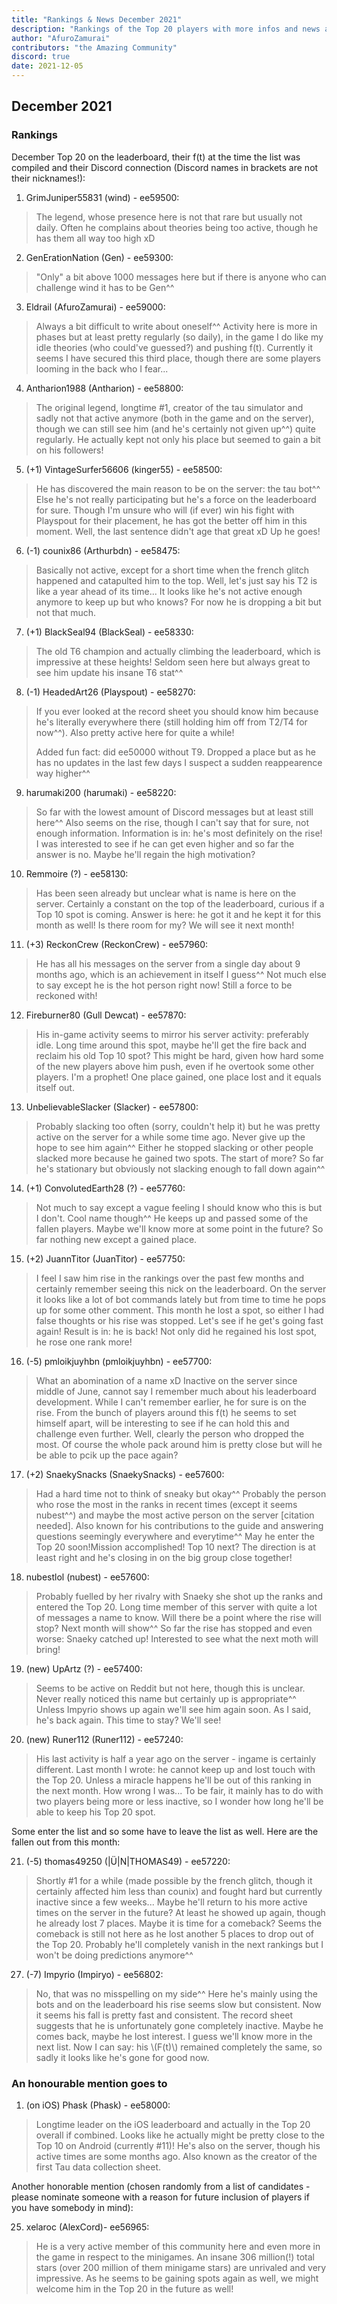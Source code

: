 ```yaml
---
title: "Rankings & News December 2021"
description: "Rankings of the Top 20 players with more infos and news about occurences from November to December 2021"
author: "AfuroZamurai"
contributors: "the Amazing Community"
discord: true
date: 2021-12-05
---
```


## December 2021

### Rankings

December Top 20 on the leaderboard, their f(t) at the time the list was compiled and their Discord connection (Discord names in brackets are not their nicknames!):

1. GrimJuniper55831 (wind) - ee59500:

> The legend, whose presence here is not that rare but usually not daily. Often he complains about theories being too active, though he has them all way too high xD

2. GenErationNation (Gen) - ee59300:

> "Only" a bit above 1000 messages here but if there is anyone who can challenge wind it has to be Gen^^

3. Eldrail (AfuroZamurai) - ee59000:

> Always a bit difficult to write about oneself^^ Activity here is more in phases but at least pretty regularly (so daily), in the game I do like my idle theories (who could've guessed?) and pushing f(t). Currently it seems I have secured this third place, though there are some players looming in the back who I fear...

4. Antharion1988 (Antharion) - ee58800:

> The original legend, longtime #1, creator of the tau simulator and sadly not that active anymore (both in the game and on the server), though we can still see him (and he's certainly not given up^^) quite regularly. He actually kept not only his place but seemed to gain a bit on his followers!

5. (+1) VintageSurfer56606 (kinger55) - ee58500:

> He has discovered the main reason to be on the server: the tau bot^^ Else he's not really participating but he's a force on the leaderboard for sure. Though I'm unsure who will (if ever) win his fight with Playspout for their placement, he has got the better off him in this moment. Well, the last sentence didn't age that great xD Up he goes!

6. (-1) counix86 (Arthurbdn) - ee58475:

> Basically not active, except for a short time when the french glitch happened and catapulted him to the top. Well, let's just say his T2 is like a year ahead of its time... It looks like he's not active enough anymore to keep up but who knows? For now he is dropping a bit but not that much.

7. (+1) BlackSeal94 (BlackSeal) - ee58330:

> The old T6 champion and actually climbing the leaderboard, which is impressive at these heights! Seldom seen here but always great to see him update his insane T6 stat^^

8. (-1) HeadedArt26 (Playspout) - ee58270:

> If you ever looked at the record sheet you should know him because he's literally everywhere there (still holding him off from T2/T4 for now^^). Also pretty active here for quite a while!
>
> Added fun fact: did ee50000 without T9. Dropped a place but as he has no updates in the last few days I suspect a sudden reappearence way higher^^

9. harumaki200 (harumaki) - ee58220:

> So far with the lowest amount of Discord messages but at least still here^^ Also seems on the rise, though I can't say that for sure, not enough information. Information is in: he's most definitely on the rise! I was interested to see if he can get even higher and so far the answer is no. Maybe he'll regain the high motivation?

10. Remmoire (?) - ee58130:

> Has been seen already but unclear what is name is here on the server. Certainly a constant on the top of the leaderboard, curious if a Top 10 spot is coming. Answer is here: he got it and he kept it for this month as well! Is there room for my? We will see it next month! 

11. (+3) ReckonCrew (ReckonCrew) - ee57960:

> He has all his messages on the server from a single day about 9 months ago, which is an achievement in itself I guess^^ Not much else to say except he is the hot person right now! Still a force to be reckoned with!

12. Fireburner80 (Gull Dewcat) - ee57870:

> His in-game activity seems to mirror his server activity: preferably idle. Long time around this spot, maybe he'll get the fire back and reclaim his old Top 10 spot? This might be hard, given how hard some of the new players above him push, even if he overtook some other players. I'm a prophet! One place gained, one place lost and it equals itself out.

13. UnbelievableSlacker (Slacker) - ee57800:

> Probably slacking too often (sorry, couldn't help it) but he was pretty active on the server for a while some time ago. Never give up the hope to see him again^^ Either he stopped slacking or other people slacked more because he gained two spots. The start of more? So far he's stationary but obviously not slacking enough to fall down again^^

14. (+1) ConvolutedEarth28 (?) - ee57760:

> Not much to say except a vague feeling I should know who this is but I don't. Cool name though^^ He keeps up and passed some of the fallen players. Maybe we'll know more at some point in the future? So far nothing new except a gained place.

15. (+2) JuannTitor (JuanTitor) - ee57750:

> I feel I saw him rise in the rankings over the past few months and certainly remember seeing this nick on the leaderboard. On the server it looks like a lot of bot commands lately but from time to time he pops up for some other comment. This month he lost a spot, so either I had false thoughts or his rise was stopped. Let's see if he get's going fast again! Result is in: he is back! Not only did he regained his lost spot, he rose one rank more!

16. (-5) pmloikjuyhbn (pmloikjuyhbn) - ee57700:

> What an abomination of a name xD Inactive on the server since middle of June, cannot say I remember much about his leaderboard development. While I can't remember earlier, he for sure is on the rise. From the bunch of players around this f(t) he seems to set himself apart, will be interesting to see if he can hold this and challenge even further. Well, clearly the person who dropped the most. Of course the whole pack around him is pretty close but will he be able to pcik up the pace again?

17. (+2) SnaekySnacks (SnaekySnacks) - ee57600:

> Had a hard time not to think of sneaky but okay^^ Probably the person who rose the most in the ranks in recent times (except it seems nubest^^) and maybe the most active person on the server [citation needed]. Also known for his contributions to the guide and answering questions seemingly everywhere and everytime^^ May he enter the Top 20 soon!Mission accomplished! Top 10 next? The direction is at least right and he's closing in on the big group close together!

18. nubestlol (nubest) - ee57600:

> Probably fuelled by her rivalry with Snaeky she shot up the ranks and entered the Top 20. Long time member of this server with quite a lot of messages a name to know. Will there be a point where the rise will stop? Next month will show^^ So far the rise has stopped and even worse: Snaeky catched up! Interested to see what the next moth will bring!

19. (new) UpArtz (?) - ee57400:

> Seems to be active on Reddit but not here, though this is unclear. Never really noticed this name but certainly up is appropriate^^ Unless Impyrio shows up again we'll see him again soon. As I said, he's back again. This time to stay? We'll see!

20. (new) Runer112 (Runer112) - ee57240:

> His last activity is half a year ago on the server - ingame is certainly different. Last month I wrote: he cannot keep up and lost touch with the Top 20. Unless a miracle happens he'll be out of this ranking in the next month. How wrong I was... To be fair, it mainly has to do with two players being more or less inactive, so I wonder how long he'll be able to keep his Top 20 spot.

Some enter the list and so some have to leave the list as well. Here are the fallen out from this month:

21. (-5) thomas49250 (|Ü|N|THOMAS49) - ee57220:

> Shortly #1 for a while (made possible by the french glitch, though it certainly affected him less than counix) and fought hard but currently inactive since a few weeks... Maybe he'll return to his more active times on the server in the future? At least he showed up again, though he already lost 7 places. Maybe it is time for a comeback? Seems the comeback is still not here as he lost another 5 places to drop out of the Top 20. Probably he'll completely vanish in the next rankings but I won't be doing predictions anymore^^

27. (-7) Impyrio (Impiryo) - ee56802:

> No, that was no misspelling on my side^^ Here he's mainly using the bots and on the leaderboard his rise seems slow but consistent. Now it seems his fall is pretty fast and consistent. The record sheet suggests that he is unfortunately gone completely inactive. Maybe he comes back, maybe he lost interest. I guess we'll know more in the next list. Now I can say: his \\(F(t)\\) remained completely the same, so sadly it looks like he's gone for good now.

### An honourable mention goes to

1. (on iOS) Phask (Phask) - ee58000:

> Longtime leader on the iOS leaderboard and actually in the Top 20 overall if combined. Looks like he actually might be pretty close to the Top 10 on Android (currently #11)! He's also on the server, though his active times are some months ago. Also known as the creator of the first Tau data collection sheet.

Another honorable mention (chosen randomly from a list of candidates - please nominate someone with a reason for future inclusion of players if you have somebody in mind):

25. xelaroc (AlexCord)- ee56965:

> He is a very active member of this community here and even more in the game in respect to the minigames. An insane 306 million(!) total stars (over 200 million of them minigame stars) are unrivaled and very impressive. As he seems to be gaining spots again as well, we might welcome him in the Top 20 in the future as well!
